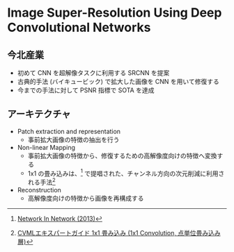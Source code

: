 # Image Super-Resolution Using Deep Convolutional Networks

## 今北産業

* 初めて CNN を超解像タスクに利用する SRCNN を提案
* 古典的手法 (バイキュービック) で拡大した画像を CNN を用いて修復する
* 今までの手法に対して PSNR 指標で SOTA を達成

## アーキテクチャ

* Patch extraction and representation
  * 事前拡大画像の特徴の抽出を行う
* Non-linear Mapping
  * 事前拡大画像の特徴から、修復するための高解像度向けの特徴へ変換する
  * 1x1 の畳み込みは、[^NIN] で提唱された、チャンネル方向の次元削減に利用される手法[^1x1]
* Reconstruction
  * 高解像度向けの特徴から画像を再構成する

[^NIN]: [Network In Network (2013)](https://arxiv.org/abs/1312.4400)
[^1x1]: [CVMLエキスパートガイド 1x1 畳み込み (1x1 Convolution, 点単位畳み込み層)](https://cvml-expertguide.net/terms/dl/layers/convolution-layer/1x1-convolution/)
